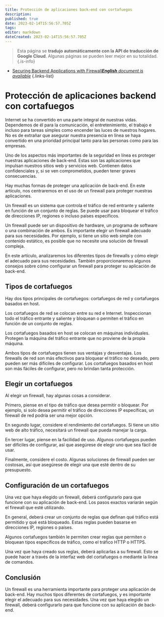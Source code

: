 ```yaml
---
title: Protección de aplicaciones back-end con cortafuegos
description: 
published: true
date: 2023-02-14T15:56:57.705Z
tags: 
editor: markdown
dateCreated: 2023-02-14T15:56:57.705Z
---
```


> Esta página se **tradujo automáticamente con la API de traducción de Google Cloud**.
Algunas páginas se pueden leer mejor en su totalidad.{.is-info}



- [Securing Backend Applications with Firewall***English** document is available*](/en/Knowledge-base/Backend/securing-backend-applications-with-firewall)
{.links-list}


# Protección de aplicaciones backend con cortafuegos

Internet se ha convertido en una parte integral de nuestras vidas. Dependemos de él para la comunicación, el entretenimiento, el trabajo e incluso para tareas simples como encender las luces de nuestros hogares. No es de extrañar que asegurar nuestra presencia en línea se haya convertido en una prioridad principal tanto para las personas como para las empresas.

Uno de los aspectos más importantes de la seguridad en línea es proteger nuestras aplicaciones de back-end. Estas son las aplicaciones que impulsan nuestros sitios web y servicios web. Contienen datos confidenciales y, si se ven comprometidos, pueden tener graves consecuencias.

Hay muchas formas de proteger una aplicación de back-end. En este artículo, nos centraremos en el uso de un firewall para proteger nuestras aplicaciones.

Un firewall es un sistema que controla el tráfico de red entrante y saliente en función de un conjunto de reglas. Se puede usar para bloquear el tráfico de direcciones IP, regiones o incluso países específicos.

Un firewall puede ser un dispositivo de hardware, un programa de software o una combinación de ambos. Es importante elegir un firewall adecuado para sus necesidades. Por ejemplo, si tiene un sitio web simple con contenido estático, es posible que no necesite una solución de firewall compleja.

En este artículo, analizaremos los diferentes tipos de firewalls y cómo elegir el adecuado para sus necesidades. También proporcionaremos algunos consejos sobre cómo configurar un firewall para proteger su aplicación de back-end.

## Tipos de cortafuegos

Hay dos tipos principales de cortafuegos: cortafuegos de red y cortafuegos basados en host.

Los cortafuegos de red se colocan entre su red e Internet. Inspeccionan todo el tráfico entrante y saliente y bloquean o permiten el tráfico en función de un conjunto de reglas.

Los cortafuegos basados en host se colocan en máquinas individuales. Protegen la máquina del tráfico entrante que no proviene de la propia máquina.

Ambos tipos de cortafuegos tienen sus ventajas y desventajas. Los firewalls de red son más efectivos para bloquear el tráfico no deseado, pero pueden ser más difíciles de configurar. Los cortafuegos basados en host son más fáciles de configurar, pero no brindan tanta protección.

## Elegir un cortafuegos

Al elegir un firewall, hay algunas cosas a considerar.

Primero, piense en el tipo de tráfico que desea permitir o bloquear. Por ejemplo, si solo desea permitir el tráfico de direcciones IP específicas, un firewall de red podría ser una mejor opción.

En segundo lugar, considere el rendimiento del cortafuegos. Si tiene un sitio web de alto tráfico, necesitará un firewall que pueda manejar la carga.

En tercer lugar, piense en la facilidad de uso. Algunos cortafuegos pueden ser difíciles de configurar, así que asegúrese de elegir uno que sea fácil de usar.

Finalmente, considere el costo. Algunas soluciones de firewall pueden ser costosas, así que asegúrese de elegir una que esté dentro de su presupuesto.

## Configuración de un cortafuegos

Una vez que haya elegido un firewall, deberá configurarlo para que funcione con su aplicación de back-end. Los pasos exactos variarán según el firewall que esté utilizando.

En general, deberá crear un conjunto de reglas que definan qué tráfico está permitido y qué está bloqueado. Estas reglas pueden basarse en direcciones IP, regiones o países.

Algunos cortafuegos también le permiten crear reglas que permiten o bloquean tipos específicos de tráfico, como el tráfico HTTP o HTTPS.

Una vez que haya creado sus reglas, deberá aplicarlas a su firewall. Esto se puede hacer a través de la interfaz web del cortafuegos o mediante la línea de comandos.

## Conclusión

Un firewall es una herramienta importante para proteger una aplicación de back-end. Hay muchos tipos diferentes de cortafuegos, y es importante elegir el adecuado para sus necesidades. Una vez que haya elegido un firewall, deberá configurarlo para que funcione con su aplicación de back-end.